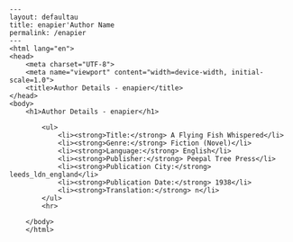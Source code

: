 
    ---
    layout: defaultau
    title: enapier'Author Name 
    permalink: /enapier
    ---
    <html lang="en">
    <head>
        <meta charset="UTF-8">
        <meta name="viewport" content="width=device-width, initial-scale=1.0">
        <title>Author Details - enapier</title>
    </head>
    <body>
        <h1>Author Details - enapier</h1>
        
            <ul>
                <li><strong>Title:</strong> A Flying Fish Whispered</li>
                <li><strong>Genre:</strong> Fiction (Novel)</li>
                <li><strong>Language:</strong> English</li>
                <li><strong>Publisher:</strong> Peepal Tree Press</li>
                <li><strong>Publication City:</strong> leeds_ldn_england</li>
                <li><strong>Publication Date:</strong> 1938</li>
                <li><strong>Translation:</strong> n</li>
            </ul>
            <hr>
            
        </body>
        </html>
        